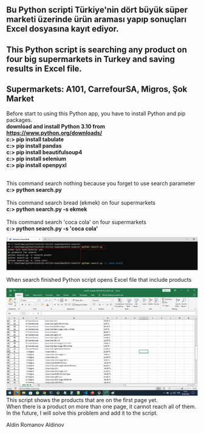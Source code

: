 ## Bu Python scripti Türkiye'nin dört büyük süper marketi üzerinde ürün araması yapıp sonuçları Excel dosyasına kayıt ediyor. 
## This Python script is searching any product on four big supermarkets in Turkey and saving results in Excel file.
## Supermarkets: A101, CarrefourSA, Migros, Şok Market

Before start to using this Python app, you have to install Python and pip packages. <br/>
 **download and install Python 3.10 from https://www.python.org/downloads/** <br/>
 **c:\> pip install tabulate** <br/>
 **c:\> pip install pandas** <br/>
 **c:\> pip install beautifulsoup4** <br/>
 **c:\> pip install selenium** <br/>
 **c:\> pip install openpyxl**<br/><br/>

This command search nothing because you forget to use search parameter  <br/>
 **c:\> python search.py** <br/><br/>
This command search bread (ekmek) on four supermarkets <br/>
 **c:\> python search.py -s ekmek** <br/><br/> 
This command search 'coca cola' on four supermarkets <br/>
 **c:\> python search.py -s 'coca cola'** <br/>

<picture>
    <img alt="Search product on online four Turkish supermarkets" src="https://github.com/apoleptika/turkish-online-supermarkets-search/blob/main/supermarkets-search.png">
</picture>
<br/>

When search finished Python script opens Excel file that include products <br/>

<picture>
    <img alt="Search product on online four Turkish supermarkets and save in Excel file" src="https://github.com/apoleptika/turkish-online-supermarkets-search/blob/main/supermarkets-excel.png">
</picture>

<br/>
This script shows the products that are on the first page yet. <br/>
When there is a product on more than one page, it cannot reach all of them. <br/>
In the future, I will solve this problem and add it to the script. <br/>

Aldin Romanov Aldinov
